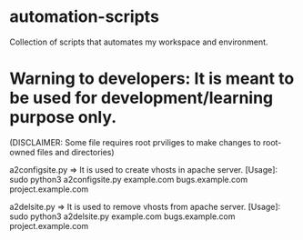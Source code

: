 # automation-scripts
Collection of scripts that automates my workspace and environment.
# Warning to developers: It is meant to be used for development/learning purpose only.

(DISCLAIMER: Some file requires root prviliges to make changes to root-owned files and directories)


a2configsite.py => It is used to create vhosts in apache server.
[Usage]: sudo python3 a2configsite.py example.com bugs.example.com project.example.com

a2delsite.py => It is used to remove vhosts from apache server.
[Usage]: sudo python3 a2delsite.py example.com bugs.example.com project.example.com
